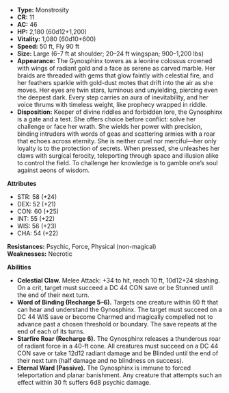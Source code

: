 - **Type:** Monstrosity
- **CR:** 11
- **AC:** 46
- **HP:** 2,180 (60d12+1,200)
- **Vitality:** 1,080 (60d10+600)
- **Speed:** 50 ft, Fly 90 ft
- **Size:** Large (6–7 ft at shoulder; 20–24 ft wingspan; 900–1,200 lbs)
- **Appearance:** The Gynosphinx towers as a leonine colossus crowned with wings of radiant gold and a face as serene as carved marble. Her braids are threaded with gems that glow faintly with celestial fire, and her feathers sparkle with gold-dust motes that drift into the air as she moves. Her eyes are twin stars, luminous and unyielding, piercing even the deepest dark. Every step carries an aura of inevitability, and her voice thrums with timeless weight, like prophecy wrapped in riddle.
- **Disposition:** Keeper of divine riddles and forbidden lore, the Gynosphinx is a gate and a test. She offers choice before conflict: solve her challenge or face her wrath. She wields her power with precision, binding intruders with words of geas and scattering armies with a roar that echoes across eternity. She is neither cruel nor merciful—her only loyalty is to the protection of secrets. When pressed, she unleashes her claws with surgical ferocity, teleporting through space and illusion alike to control the field. To challenge her knowledge is to gamble one’s soul against aeons of wisdom.

**Attributes**
- STR: 58 (+24)
- DEX: 52 (+21)
- CON: 60 (+25)
- INT: 55 (+22)
- WIS: 56 (+23)    
- CHA: 54 (+22)

**Resistances:** Psychic, Force, Physical (non-magical)  
**Weaknesses:** Necrotic

**Abilities**
- **Celestial Claw.** Melee Attack: +34 to hit, reach 10 ft, 10d12+24 slashing. On a crit, target must succeed a DC 44 CON save or be Stunned until the end of their next turn.
- **Word of Binding (Recharge 5–6).** Targets one creature within 60 ft that can hear and understand the Gynosphinx. The target must succeed on a DC 44 WIS save or become Charmed and magically compelled not to advance past a chosen threshold or boundary. The save repeats at the end of each of its turns.
- **Starfire Roar (Recharge 6).** The Gynosphinx releases a thunderous roar of radiant force in a 40-ft cone. All creatures must succeed on a DC 44 CON save or take 12d12 radiant damage and be Blinded until the end of their next turn (half damage and no blindness on success).
- **Eternal Ward (Passive).** The Gynosphinx is immune to forced teleportation and planar banishment. Any creature that attempts such an effect within 30 ft suffers 6d8 psychic damage.